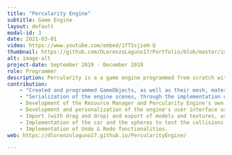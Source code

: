 ```yaml
---
title: "Percularity Engine"
subtitle: Game Engine
layout: default
modal-id: 3
date: 2021-03-01
video: https://www.youtube.com/embed/1fTSsjieH-Q
thumbnail: https://github.com/DLorenzoLaguno17/Portfolio/blob/master/img/portfolio/Percularity.gif?raw=true
alt: image-alt
project-date: September 2019 - December 2019
role: Programmer
description: Percularity is a a game engine programmed from scratch with C++ using open third-party libraries. It was developed in third course by two students. The purpouse of the subject was to build a game engine useful enough it could allow us to develop a game with the whole class as a big team. Using pairs, each team developed their own version of the program with the idea of mergeing the best parts of each of them into the best game engine we could get.
contribution: 
    - "Created and programmed GameObjects, as well as their mesh, material and rigidbody components. I also programmed how are they seen in the hierarchy"    
    - "Serialization of the engine scenes, through the implementation of a save and load of scene files using JSON."
    - Development of the Resource Manager and Percularity Engine's own file format.
    - Development and personalization of the engine's user interface using Dear ImGui.
    - Import (with drag and drop) and export of models and textures, using Assimp and DevIL respectively.
    - Implementation of the car and the spheres to test the collisions and physics of the scene.
    - Implementation of Undo & Redo functionalities.
web: https://dlorenzolaguno17.github.io/PercularityEngine/

---
```

